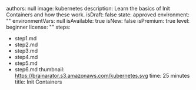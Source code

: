 
authors: null
image: kubernetes
description: Learn the basics of Init Containers and how these work.
isDraft: false
state: approved
environment: ""
environmentVars: null
isAvailable: true
isNew: false
isPremium: true
level: beginner
license: ""
steps:
- step1.md
- step2.md
- step3.md
- step4.md
- step5.md
- step6.md
thumbnail: https://brainarator.s3.amazonaws.com/kubernetes.svg
time: 25 minutes
title: Init Containers
